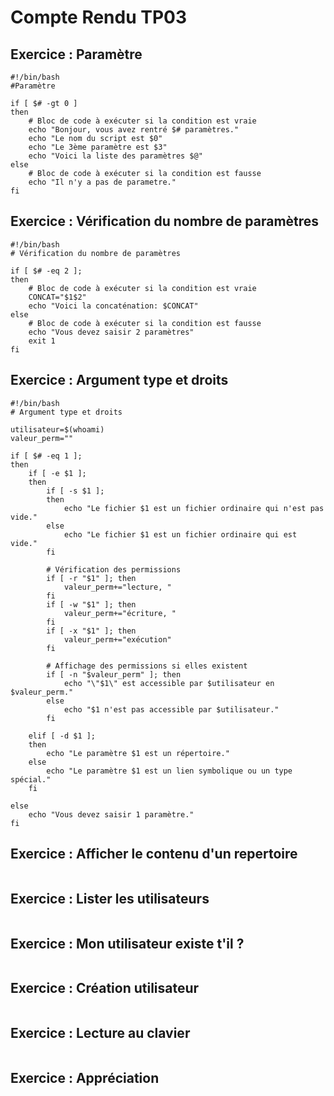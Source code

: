 # Compte Rendu TP03

## Exercice : Paramètre

```
#!/bin/bash
#Paramètre

if [ $# -gt 0 ]
then
    # Bloc de code à exécuter si la condition est vraie
    echo "Bonjour, vous avez rentré $# paramètres."
    echo "Le nom du script est $0"
    echo "Le 3ème paramètre est $3"
    echo "Voici la liste des paramètres $@"
else
    # Bloc de code à exécuter si la condition est fausse
    echo "Il n'y a pas de parametre."
fi
```

## Exercice : Vérification du nombre de paramètres

```
#!/bin/bash
# Vérification du nombre de paramètres

if [ $# -eq 2 ];
then
    # Bloc de code à exécuter si la condition est vraie
    CONCAT="$1$2"
    echo "Voici la concaténation: $CONCAT"
else
    # Bloc de code à exécuter si la condition est fausse
    echo "Vous devez saisir 2 paramètres"
    exit 1
fi
```

## Exercice : Argument type et droits

```
#!/bin/bash
# Argument type et droits

utilisateur=$(whoami)
valeur_perm=""

if [ $# -eq 1 ];
then
    if [ -e $1 ];
    then
        if [ -s $1 ];
        then
            echo "Le fichier $1 est un fichier ordinaire qui n'est pas vide."
        else
            echo "Le fichier $1 est un fichier ordinaire qui est vide."
        fi

        # Vérification des permissions
        if [ -r "$1" ]; then
            valeur_perm+="lecture, "
        fi
        if [ -w "$1" ]; then
            valeur_perm+="écriture, "
        fi
        if [ -x "$1" ]; then
            valeur_perm+="exécution"
        fi

        # Affichage des permissions si elles existent
        if [ -n "$valeur_perm" ]; then
            echo "\"$1\" est accessible par $utilisateur en $valeur_perm."
        else
            echo "$1 n'est pas accessible par $utilisateur."
        fi

    elif [ -d $1 ];
    then
        echo "Le paramètre $1 est un répertoire."
    else
        echo "Le paramètre $1 est un lien symbolique ou un type spécial."
    fi
    
else
    echo "Vous devez saisir 1 paramètre."
fi
```

## Exercice : Afficher le contenu d'un repertoire

```

```

## Exercice : Lister les utilisateurs

```

```

## Exercice : Mon utilisateur existe t'il ?

```

```

## Exercice : Création utilisateur

```

```

## Exercice : Lecture au clavier

```

```

## Exercice : Appréciation

```

```

